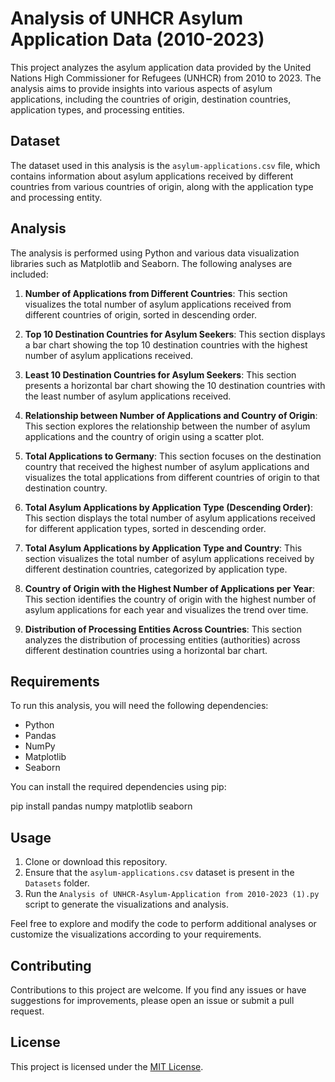 # Analysis of UNHCR Asylum Application Data (2010-2023)

This project analyzes the asylum application data provided by the United Nations High Commissioner for Refugees (UNHCR) from 2010 to 2023. The analysis aims to provide insights into various aspects of asylum applications, including the countries of origin, destination countries, application types, and processing entities.

## Dataset

The dataset used in this analysis is the `asylum-applications.csv` file, which contains information about asylum applications received by different countries from various countries of origin, along with the application type and processing entity.

## Analysis

The analysis is performed using Python and various data visualization libraries such as Matplotlib and Seaborn. The following analyses are included:

1. **Number of Applications from Different Countries**: This section visualizes the total number of asylum applications received from different countries of origin, sorted in descending order.

2. **Top 10 Destination Countries for Asylum Seekers**: This section displays a bar chart showing the top 10 destination countries with the highest number of asylum applications received.

3. **Least 10 Destination Countries for Asylum Seekers**: This section presents a horizontal bar chart showing the 10 destination countries with the least number of asylum applications received.

4. **Relationship between Number of Applications and Country of Origin**: This section explores the relationship between the number of asylum applications and the country of origin using a scatter plot.

5. **Total Applications to Germany**: This section focuses on the destination country that received the highest number of asylum applications and visualizes the total applications from different countries of origin to that destination country.

6. **Total Asylum Applications by Application Type (Descending Order)**: This section displays the total number of asylum applications received for different application types, sorted in descending order.

7. **Total Asylum Applications by Application Type and Country**: This section visualizes the total number of asylum applications received by different destination countries, categorized by application type.

8. **Country of Origin with the Highest Number of Applications per Year**: This section identifies the country of origin with the highest number of asylum applications for each year and visualizes the trend over time.

9. **Distribution of Processing Entities Across Countries**: This section analyzes the distribution of processing entities (authorities) across different destination countries using a horizontal bar chart.

## Requirements

To run this analysis, you will need the following dependencies:

- Python
- Pandas
- NumPy
- Matplotlib
- Seaborn

You can install the required dependencies using pip:

pip install pandas numpy matplotlib seaborn

## Usage

1. Clone or download this repository.
2. Ensure that the `asylum-applications.csv` dataset is present in the `Datasets` folder.
3. Run the `Analysis of UNHCR-Asylum-Application from 2010-2023 (1).py` script to generate the visualizations and analysis.

Feel free to explore and modify the code to perform additional analyses or customize the visualizations according to your requirements.

## Contributing

Contributions to this project are welcome. If you find any issues or have suggestions for improvements, please open an issue or submit a pull request.

## License

This project is licensed under the [MIT License](LICENSE).
